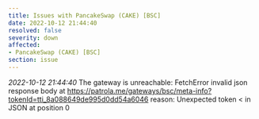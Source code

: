 ```yaml
---
title: Issues with PancakeSwap (CAKE) [BSC]
date: 2022-10-12 21:44:40
resolved: false
severity: down
affected:
- PancakeSwap (CAKE) [BSC]
section: issue
---
```


*2022-10-12 21:44:40* The gateway is unreachable: FetchError invalid json response body at https://patrola.me/gateways/bsc/meta-info?tokenId=tti_8a088649de995d0dd54a6046 reason: Unexpected token < in JSON at position 0